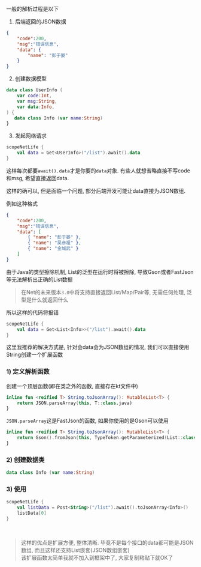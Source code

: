 一般的解析过程是以下

1) 后端返回的JSON数据

```json
{
    "code":200,
    "msg":"错误信息",
    "data": {
        "name": "彭于晏"
    }
}
```

2) 创建数据模型

```kotlin
data class UserInfo (
    var code:Int,
    var msg:String,
    var data:Info,
) {
   data class Info (var name:String)
}
```

3) 发起网络请求

```kotlin
scopeNetLife {
    val data = Get<UserInfo>("/list").await().data
}
```

这样每次都要`await().data`才是你要的`data`对象. 有些人就想省略直接不写code和msg, 希望直接返回data.

这样的确可以, 但是面临一个问题, 部分后端开发可能让data直接为JSON数组.

例如这种格式

```json
{
    "code":200,
    "msg":"错误信息",
    "data": [
        { "name": "彭于晏" },
        { "name": "吴彦祖" },
        { "name": "金城武" }
    ]
}
```

由于Java的类型擦除机制, List的泛型在运行时将被擦除, 导致Gson或者FastJson等无法解析出正确的List数据

> 在Net的未来版本`3.0`中将支持直接返回List/Map/Pair等, 无需任何处理, 泛型是什么就返回什么

所以这样的代码将报错
```kotlin
scopeNetLife {
    val data = Get<List<Info>>("/list").await().data
}
```

这里我推荐的解决方式是, 针对会data会为JSON数组的情况, 我们可以直接使用String创建一个扩展函数

### 1) 定义解析函数

创建一个顶层函数(即在类之外的函数, 直接存在kt文件中)
```kotlin
inline fun <reified T> String.toJsonArray(): MutableList<T> {
    return JSON.parseArray(this, T::class.java)
}
```

`JSON.parseArray`这是FastJson的函数, 如果你使用的是Gson可以使用

```kotlin
inline fun <reified T> String.toJsonArray(): MutableList<T> {
    return Gson().fromJson(this, TypeToken.getParameterized(List::class.java, T::class.java).type)
}
```

### 2) 创建数据类

```kotlin
data class Info (var name:String)
```

### 3) 使用

```kotlin
scopeNetLife {
    val listData = Post<String>("/list").await().toJsonArray<Info>()
    listData[0]
}
```
<br>

> 这样的优点是扩展方便, 整体清晰. 毕竟不是每个接口的data都可能是JSON数组, 而且这样还支持List嵌套(JSON数组嵌套)<br>
  该扩展函数太简单我就不加入到框架中了, 大家复制粘贴下就OK了